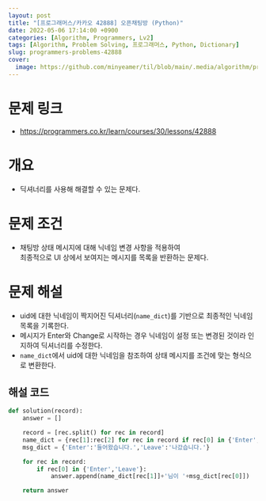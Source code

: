 ```yaml
---
layout: post
title: "[프로그래머스/카카오 42888] 오픈채팅방 (Python)"
date: 2022-05-06 17:14:00 +0900
categories: [Algorithm, Programmers, Lv2]
tags: [Algorithm, Problem Solving, 프로그래머스, Python, Dictionary]
slug: programmers-problems-42888
cover:
  image: https://github.com/minyeamer/til/blob/main/.media/algorithm/programmers-logo.png?raw=true
---
```


# 문제 링크
- https://programmers.co.kr/learn/courses/30/lessons/42888

# 개요
- 딕셔너리를 사용해 해결할 수 있는 문제다.

# 문제 조건
- 채팅방 상태 메시지에 대해 닉네임 변경 사항을 적용하여   
  최종적으로 UI 상에서 보여지는 메시지를 목록을 반환하는 문제다.

# 문제 해설
- uid에 대한 닉네임이 짝지어진 딕셔너리(`name_dict`)를 기반으로 최종적인 닉네임 목록을 기록한다.
- 메시지가 Enter와 Change로 시작하는 경우 닉네임이 설정 또는 변경된 것이라 인지하여 딕셔너리를 수정한다.
- `name_dict`에서 uid에 대한 닉네임을 참조하여 상태 메시지를 조건에 맞는 형식으로 변환한다.

## 해설 코드

```python
def solution(record):
    answer = []

    record = [rec.split() for rec in record]
    name_dict = {rec[1]:rec[2] for rec in record if rec[0] in {'Enter','Change'}}
    msg_dict = {'Enter':'들어왔습니다.','Leave':'나갔습니다.'}

    for rec in record:
        if rec[0] in {'Enter','Leave'}:
            answer.append(name_dict[rec[1]]+'님이 '+msg_dict[rec[0]])

    return answer
```